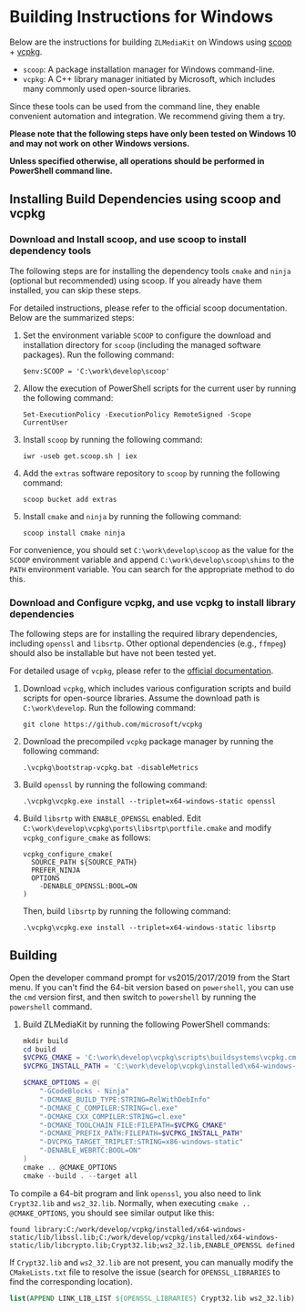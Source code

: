 # Building Instructions for Windows

Below are the instructions for building `ZLMediaKit` on Windows using [scoop](https://github.com/lukesampson/scoop) + [vcpkg](https://github.com/microsoft/vcpkg).

- `scoop`: A package installation manager for Windows command-line.
- `vcpkg`: A C++ library manager initiated by Microsoft, which includes many commonly used open-source libraries.

Since these tools can be used from the command line, they enable convenient automation and integration. We recommend giving them a try.

**Please note that the following steps have only been tested on Windows 10 and may not work on other Windows versions.**

**Unless specified otherwise, all operations should be performed in PowerShell command line.**

## Installing Build Dependencies using scoop and vcpkg

### Download and Install scoop, and use scoop to install dependency tools

The following steps are for installing the dependency tools `cmake` and `ninja` (optional but recommended) using scoop. If you already have them installed, you can skip these steps.

For detailed instructions, please refer to the official scoop documentation. Below are the summarized steps:

1. Set the environment variable `SCOOP` to configure the download and installation directory for `scoop` (including the managed software packages). Run the following command:
   ```
   $env:SCOOP = 'C:\work\develop\scoop'
   ```

2. Allow the execution of PowerShell scripts for the current user by running the following command:
   ```
   Set-ExecutionPolicy -ExecutionPolicy RemoteSigned -Scope CurrentUser
   ```

3. Install `scoop` by running the following command:
   ```
   iwr -useb get.scoop.sh | iex
   ```

4. Add the `extras` software repository to `scoop` by running the following command:
   ```
   scoop bucket add extras
   ```

5. Install `cmake` and `ninja` by running the following command:
   ```
   scoop install cmake ninja
   ```

For convenience, you should set `C:\work\develop\scoop` as the value for the `SCOOP` environment variable and append `C:\work\develop\scoop\shims` to the `PATH` environment variable. You can search for the appropriate method to do this.

### Download and Configure vcpkg, and use vcpkg to install library dependencies

The following steps are for installing the required library dependencies, including `openssl` and `libsrtp`. Other optional dependencies (e.g., `ffmpeg`) should also be installable but have not been tested yet.

For detailed usage of `vcpkg`, please refer to the [official documentation](https://github.com/microsoft/vcpkg).

1. Download `vcpkg`, which includes various configuration scripts and build scripts for open-source libraries. Assume the download path is `C:\work\develop`. Run the following command:
   ```
   git clone https://github.com/microsoft/vcpkg
   ```

2. Download the precompiled `vcpkg` package manager by running the following command:
   ```
   .\vcpkg\bootstrap-vcpkg.bat -disableMetrics
   ```

3. Build `openssl` by running the following command:
   ```
   .\vcpkg\vcpkg.exe install --triplet=x64-windows-static openssl
   ```

4. Build `libsrtp` with `ENABLE_OPENSSL` enabled. Edit `C:\work\develop\vcpkg\ports\libsrtp\portfile.cmake` and modify `vcpkg_configure_cmake` as follows:
   ```
   vcpkg_configure_cmake(
     SOURCE_PATH ${SOURCE_PATH}
     PREFER_NINJA
     OPTIONS
       -DENABLE_OPENSSL:BOOL=ON
   )
   ```

   Then, build `libsrtp` by running the following command:
   ```
   .\vcpkg\vcpkg.exe install --triplet=x64-windows-static libsrtp
   ```

## Building

Open the developer command prompt for vs2015/2017/2019 from the Start menu. If you can't find the 64-bit version based on `powershell`, you can use the `cmd` version first, and then switch to `powershell` by running the `powershell` command.

1. Build ZLMediaKit by running the following PowerShell commands:

   ```powershell
   mkdir build
   cd build
   $VCPKG_CMAKE = 'C:\work\develop\vcpkg\scripts\buildsystems\vcpkg.cmake'
   $VCPKG_INSTALL_PATH = 'C:\work\develop\vcpkg\installed\x64-windows-static'

   $CMAKE_OPTIONS = @(
       "-GCodeBlocks - Ninja"
       "-DCMAKE_BUILD_TYPE:STRING=RelWithDebInfo"
       "-DCMAKE_C_COMPILER:STRING=cl.exe"
       "-DCMAKE_CXX_COMPILER:STRING=cl.exe"
       "-DCMAKE_TOOLCHAIN_FILE:FILEPATH=$VCPKG_CMAKE"
       "-DCMAKE_PREFIX_PATH:FILEPATH=$VCPKG_INSTALL_PATH"
       "-DVCPKG_TARGET_TRIPLET:STRING=x86-windows-static"
       "-DENABLE_WEBRTC:BOOL=ON"
   )
   cmake .. @CMAKE_OPTIONS
   cmake --build . --target all
   ```

To compile a 64-bit program and link `openssl`, you also need to link `Crypt32.lib` and `ws2_32.lib`. Normally, when executing `cmake .. @CMAKE_OPTIONS`, you should see similar output like this:

```
found library:C:/work/develop/vcpkg/installed/x64-windows-static/lib/libssl.lib;C:/work/develop/vcpkg/installed/x64-windows-static/lib/libcrypto.lib;Crypt32.lib;ws2_32.lib,ENABLE_OPENSSL defined
```

If `Crypt32.lib` and `ws2_32.lib` are not present, you can manually modify the `CMakeLists.txt` file to resolve the issue (search for `OPENSSL_LIBRARIES` to find the corresponding location).

```cmake
list(APPEND LINK_LIB_LIST ${OPENSSL_LIBRARIES} Crypt32.lib ws2_32.lib)
```
